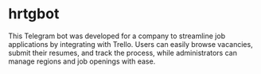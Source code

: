 # hrtgbot
This Telegram bot was developed for a company to streamline job applications by integrating with Trello. Users can easily browse vacancies, submit their resumes, and track the process, while administrators can manage regions and job openings with ease.
